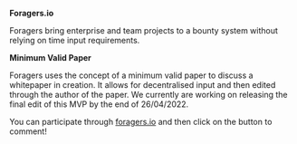 **Foragers.io**

Foragers bring enterprise and team projects to a bounty system without relying on time input requirements.


**Minimum Valid Paper**

Foragers uses the concept of a minimum valid paper to discuss a whitepaper in creation. It allows for decentralised input and then edited through the author of the paper. We currently are working on releasing the final edit of this MVP by the end of 26/04/2022. 

You can participate through [foragers.io](foragers.io) and then click on the button to comment!

